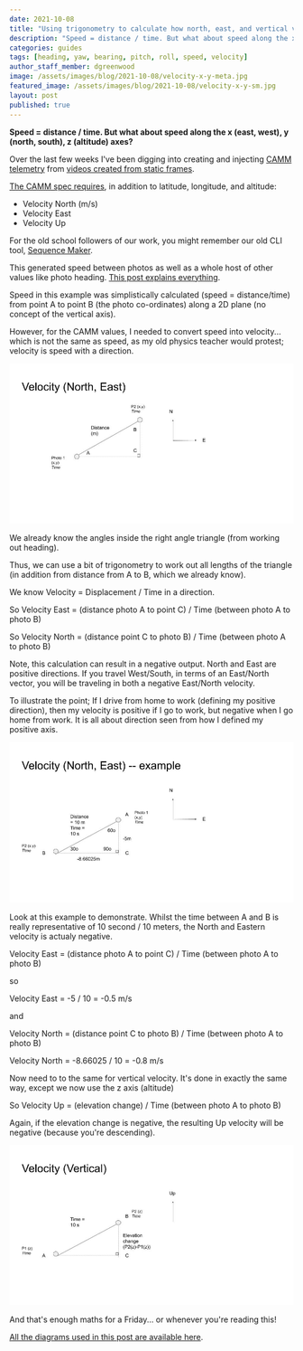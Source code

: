 ```yaml
---
date: 2021-10-08
title: "Using trigonometry to calculate how north, east, and vertical velocity"
description: "Speed = distance / time. But what about speed along the x (east, west), y (north, south), z (altitude) axes?"
categories: guides
tags: [heading, yaw, bearing, pitch, roll, speed, velocity]
author_staff_member: dgreenwood
image: /assets/images/blog/2021-10-08/velocity-x-y-meta.jpg
featured_image: /assets/images/blog/2021-10-08/velocity-x-y-sm.jpg
layout: post
published: true
---
```


**Speed = distance / time. But what about speed along the x (east, west), y (north, south), z (altitude) axes?**

Over the last few weeks I've been digging into creating and injecting [CAMM telemetry](/blog/2021/metadata-exif-xmp-360-video-files-camm-camera-motion-metadata-spec) from [videos created from static frames](/blog/2021/turn-360-photos-into-360-video).

[The CAMM spec requires](https://developers.google.com/streetview/publish/camm-spec), in addition to latitude, longitude, and altitude:

* Velocity North (m/s)
* Velocity East
* Velocity Up

For the old school followers of our work, you might remember our old CLI tool, [Sequence Maker](https://github.com/trek-view/sequence-maker).

This generated speed between photos as well as a whole host of other values like photo heading. [This post explains everything](/blog/2020/what-direction-are-you-facing).

Speed in this example was simplistically calculated (speed = distance/time) from point A to point B (the photo co-ordinates) along a 2D plane (no concept of the vertical axis).

However, for the CAMM values, I needed to convert speed into velocity... which is not the same as speed, as my old physics teacher would protest; velocity is speed with a direction.

<img class="img-fluid" src="/assets/images/blog/2021-10-08/velocity-east-north.jpg
" alt="Velocity East North" title="Velocity East North" />

We already know the angles inside the right angle triangle (from working out heading).

Thus, we can use a bit of trigonometry to work out all lengths of the triangle (in addition from distance from A to B, which we already know).

We know Velocity = Displacement / Time in a direction.

So Velocity East = (distance photo A to point C) / Time (between photo A to photo B)

So Velocity North = (distance point C to photo B) / Time (between photo A to photo B)

Note, this calculation can result in a negative output. North and East are positive directions. If you travel West/South, in terms of an East/North vector, you will be traveling in both a negative East/North velocity.

To illustrate the point; If I drive from home to work (defining my positive direction), then my velocity is positive if I go to work, but negative when I go home from work. It is all about direction seen from how I defined my positive axis. 

<img class="img-fluid" src="/assets/images/blog/2021-10-08/velocity-east-north-negative-example.jpg
" alt="Example negative Velocity East North" title="Example negative Velocity East North" />

Look at this example to demonstrate. Whilst the time between A and B is really representative of 10 second / 10 meters, the North and Eastern velocity is actualy negative.

Velocity East = (distance photo A to point C) / Time (between photo A to photo B)

so 

Velocity East = -5 / 10 = -0.5 m/s

and 

Velocity North = (distance point C to photo B) / Time (between photo A to photo B)

Velocity North = -8.66025 / 10 = -0.8 m/s

Now need to to the same for vertical velocity. It's done in exactly the same way, except we now use the z axis (altitude)

So Velocity Up = (elevation change) / Time (between photo A to photo B)

Again, if the elevation change is negative, the resulting Up velocity will be negative (because you're descending).

<img class="img-fluid" src="/assets/images/blog/2021-10-08/velocity-up.jpg
" alt="Velocity Up" title="Velocity Up" />

And that's enough maths for a Friday... or whenever you're reading this!

[All the diagrams used in this post are available here](https://docs.google.com/presentation/d/1otcjbxGghKLqzOcEjfzHsXf22VG8zQVvknpMOKcccDY/edit).